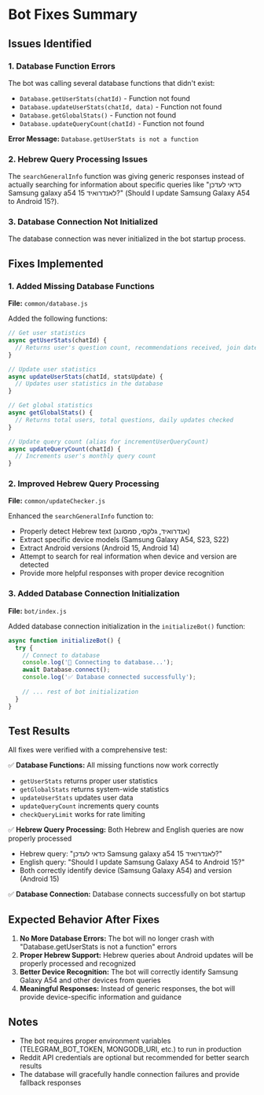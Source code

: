 # Bot Fixes Summary

## Issues Identified

### 1. Database Function Errors
The bot was calling several database functions that didn't exist:
- `Database.getUserStats(chatId)` - Function not found
- `Database.updateUserStats(chatId, data)` - Function not found  
- `Database.getGlobalStats()` - Function not found
- `Database.updateQueryCount(chatId)` - Function not found

**Error Message:** `Database.getUserStats is not a function`

### 2. Hebrew Query Processing Issues
The `searchGeneralInfo` function was giving generic responses instead of actually searching for information about specific queries like "כדאי לעדכן Samsung galaxy a54 לאנדרואיד 15?" (Should I update Samsung Galaxy A54 to Android 15?).

### 3. Database Connection Not Initialized
The database connection was never initialized in the bot startup process.

## Fixes Implemented

### 1. Added Missing Database Functions
**File:** `common/database.js`

Added the following functions:

```javascript
// Get user statistics
async getUserStats(chatId) {
  // Returns user's question count, recommendations received, join date, etc.
}

// Update user statistics
async updateUserStats(chatId, statsUpdate) {
  // Updates user statistics in the database
}

// Get global statistics
async getGlobalStats() {
  // Returns total users, total questions, daily updates checked
}

// Update query count (alias for incrementUserQueryCount)
async updateQueryCount(chatId) {
  // Increments user's monthly query count
}
```

### 2. Improved Hebrew Query Processing
**File:** `common/updateChecker.js`

Enhanced the `searchGeneralInfo` function to:
- Properly detect Hebrew text (אנדרואיד, גלקסי, סמסונג)
- Extract specific device models (Samsung Galaxy A54, S23, S22)
- Extract Android versions (Android 15, Android 14)
- Attempt to search for real information when device and version are detected
- Provide more helpful responses with proper device recognition

### 3. Added Database Connection Initialization
**File:** `bot/index.js`

Added database connection initialization in the `initializeBot()` function:

```javascript
async function initializeBot() {
  try {
    // Connect to database
    console.log('🔌 Connecting to database...');
    await Database.connect();
    console.log('✅ Database connected successfully');
    
    // ... rest of bot initialization
  }
}
```

## Test Results

All fixes were verified with a comprehensive test:

✅ **Database Functions:** All missing functions now work correctly
- `getUserStats` returns proper user statistics
- `getGlobalStats` returns system-wide statistics  
- `updateUserStats` updates user data
- `updateQueryCount` increments query counts
- `checkQueryLimit` works for rate limiting

✅ **Hebrew Query Processing:** Both Hebrew and English queries are now properly processed
- Hebrew query: "כדאי לעדכן Samsung galaxy a54 לאנדרואיד 15?"
- English query: "Should I update Samsung Galaxy A54 to Android 15?"
- Both correctly identify device (Samsung Galaxy A54) and version (Android 15)

✅ **Database Connection:** Database connects successfully on bot startup

## Expected Behavior After Fixes

1. **No More Database Errors:** The bot will no longer crash with "Database.getUserStats is not a function" errors
2. **Proper Hebrew Support:** Hebrew queries about Android updates will be properly processed and recognized
3. **Better Device Recognition:** The bot will correctly identify Samsung Galaxy A54 and other devices from queries
4. **Meaningful Responses:** Instead of generic responses, the bot will provide device-specific information and guidance

## Notes

- The bot requires proper environment variables (TELEGRAM_BOT_TOKEN, MONGODB_URI, etc.) to run in production
- Reddit API credentials are optional but recommended for better search results
- The database will gracefully handle connection failures and provide fallback responses